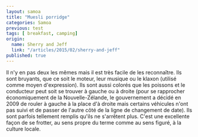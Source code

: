 ```yaml
---
layout: samoa
title: "Muesli porridge"
categories: Samoa
previous: test
tags: [ breakfast, camping]
origin: 
  name: Sherry and Jeff
  link: "/articles/2015/02/sherry-and-jeff"
published: true
---
```


Il n'y en pas deux les mêmes mais il est très facile de les reconnaître. Ils sont bruyants, que ce soit le moteur, leur musique ou le klaxon (utilisé comme moyen d'expression). Ils sont aussi colorés que les poissons et le conducteur peut soit se trouver à gauche ou à droite (pour se rapprocher économiquement de la Nouvelle-Zélande, le gouvernement a décidé en 2009 de rouler à gauche à la place d'à droite mais certains véhicules n'ont pas suivi et de passer de l'autre côté de la ligne de changement de date). Ils sont parfois tellement remplis qu'ils ne s'arrêtent plus. C'est une excellente façon de se frotter, au sens propre du terme comme au sens figuré, à la culture locale.